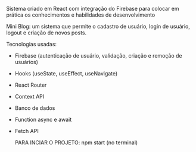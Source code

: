 Sistema criado em React com integração do Firebase para colocar em prática os conhecimentos e habilidades de desenvolvimento

Mini Blog: um sistema que permite o cadastro de usuário, login de usuário, logout e criação de novos posts.

Tecnologias usadas: 
- Firebase (autenticação de usuário, validação, criação e remoção de usuários)
- Hooks (useState, useEffect, useNavigate)
- React Router
- Context API
- Banco de dados
- Function async e await
- Fetch API


  PARA INCIAR O PROJETO: npm start (no terminal)
